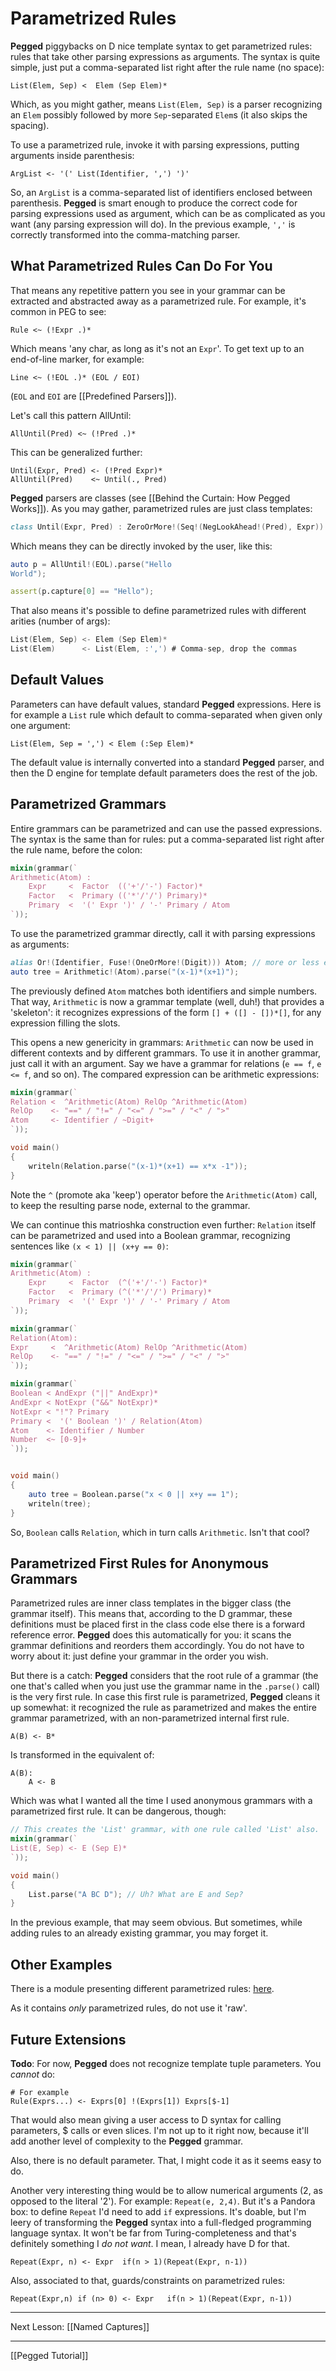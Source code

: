 Parametrized Rules
==================

**Pegged** piggybacks on D nice template syntax to get parametrized rules: rules that take other parsing expressions as arguments. The syntax is quite simple, just put a comma-separated list right after the rule name (no space):

```
List(Elem, Sep) <  Elem (Sep Elem)*
```

Which, as you might gather, means `List(Elem, Sep)` is a parser recognizing an `Elem` possibly followed by more `Sep`-separated `Elem`s (it also skips the spacing).

To use a parametrized rule, invoke it with parsing expressions, putting arguments inside parenthesis:

```
ArgList <- '(' List(Identifier, ',') ')'
```

So, an `ArgList` is a comma-separated list of identifiers enclosed between parenthesis. **Pegged** is smart enough to produce the correct code for parsing expressions used as argument, which can be as complicated as you want (any parsing expression will do). In the previous example, `','` is correctly transformed into the comma-matching parser.

What Parametrized Rules Can Do For You
--------------------------------------

That means any repetitive pattern you see in your grammar can be extracted and abstracted away as a parametrized rule. For example, it's common in PEG to see:

```
Rule <~ (!Expr .)*
```

Which means 'any char, as long as it's not an `Expr`'. To get text up to an end-of-line marker, for example:

```
Line <~ (!EOL .)* (EOL / EOI)
```

(`EOL` and `EOI` are [[Predefined Parsers]]).

Let's call this pattern AllUntil:

```
AllUntil(Pred) <~ (!Pred .)*
```

This can be generalized further:

```
Until(Expr, Pred) <- (!Pred Expr)*
AllUntil(Pred)    <~ Until(., Pred)
```

**Pegged** parsers are classes (see [[Behind the Curtain: How Pegged Works]]). As you may gather, parametrized rules are just class templates:

```d
class Until(Expr, Pred) : ZeroOrMore!(Seq!(NegLookAhead!(Pred), Expr)) { ... }
```

Which means they can be directly invoked by the user, like this:

```d
auto p = AllUntil!(EOL).parse("Hello
World");

assert(p.capture[0] == "Hello");
```

That also means it's possible to define parametrized rules with different arities (number of args):

```d
List(Elem, Sep) <- Elem (Sep Elem)*
List(Elem)      <- List(Elem, :',') # Comma-sep, drop the commas
```

Default Values
--------------

Parameters can have default values, standard **Pegged** expressions. Here is for example a `List` rule which default to comma-separated when given only one argument:

```
List(Elem, Sep = ',') < Elem (:Sep Elem)*
```

The default value is internally converted into a standard **Pegged** parser, and then the D engine for template default parameters does the rest of the job.

Parametrized Grammars
---------------------

Entire grammars can be parametrized and can use the passed expressions. The syntax is the same than for rules: put a comma-separated list right after the rule name, before the colon:

```d
mixin(grammar(`
Arithmetic(Atom) :
    Expr     <  Factor  (('+'/'-') Factor)*
    Factor   <  Primary (('*'/'/') Primary)*
    Primary  <  '(' Expr ')' / '-' Primary / Atom
`));
```

To use the parametrized grammar directly, call it with parsing expressions as arguments:

```d
alias Or!(Identifier, Fuse!(OneOrMore!(Digit))) Atom; // more or less equivalent to Atom <- Identifier / ~Digit+
auto tree = Arithmetic!(Atom).parse("(x-1)*(x+1)");
```

The previously defined `Atom` matches both identifiers and simple numbers. That way, `Arithmetic` is now a grammar template (well, duh!) that provides a 'skeleton': it recognizes expressions of the form `[] + ([] - [])*[]`, for any expression filling the slots.

This opens a new genericity in grammars: `Arithmetic` can now be used in different contexts and by different grammars. To use it in another grammar, just call it with an argument. Say we have a grammar for relations (`e == f`, `e <= f`, and so on). The compared expression can be arithmetic expressions:

```d
mixin(grammar(`
Relation <  ^Arithmetic(Atom) RelOp ^Arithmetic(Atom)
RelOp    <- "==" / "!=" / "<=" / ">=" / "<" / ">"
Atom     <- Identifier / ~Digit+
`));

void main()
{
    writeln(Relation.parse("(x-1)*(x+1) == x*x -1"));
}
```

Note the `^` (promote aka 'keep') operator before the `Arithmetic(Atom)` call, to keep the resulting parse node, external to the grammar.

We can continue this matrioshka construction even further: `Relation` itself can be parametrized and used into a Boolean grammar, recognizing sentences like `(x < 1) || (x+y == 0)`:

```d
mixin(grammar(`
Arithmetic(Atom) :
    Expr     <  Factor  (^('+'/'-') Factor)*
    Factor   <  Primary (^('*'/'/') Primary)*
    Primary  <  '(' Expr ')' / '-' Primary / Atom
`));

mixin(grammar(`
Relation(Atom):
Expr     <  ^Arithmetic(Atom) RelOp ^Arithmetic(Atom)
RelOp    <- "==" / "!=" / "<=" / ">=" / "<" / ">"
`));

mixin(grammar(`
Boolean < AndExpr ("||" AndExpr)*
AndExpr < NotExpr ("&&" NotExpr)*
NotExpr < "!"? Primary
Primary <  '(' Boolean ')' / Relation(Atom)
Atom    <- Identifier / Number
Number  <~ [0-9]+
`));


void main()
{
    auto tree = Boolean.parse("x < 0 || x+y == 1");
    writeln(tree);
}
```

So, `Boolean` calls `Relation`, which in turn calls `Arithmetic`. Isn't that cool?


Parametrized First Rules for Anonymous Grammars
-----------------------------------------------

Parametrized rules are inner class templates in the bigger class (the grammar itself). This means that, according to the D grammar, these definitions must be placed first in the class code else there is a forward reference error. **Pegged** does this automatically for you: it scans the grammar definitions and reorders them accordingly. You do not have to worry about it: just define your grammar in the order you wish.

But there is a catch: **Pegged** considers that the root rule of a grammar (the one that's called when you just use the grammar name in the `.parse()` call) is the very first rule. In case this first rule is parametrized, **Pegged** cleans it up somewhat: it recognized the rule as parametrized and makes the entire grammar parametrized, with an non-parametrized internal first rule.

```
A(B) <- B*
```

Is transformed in the equivalent of:

```
A(B):
    A <- B
```

Which was what I wanted all the time I used anonymous grammars with a parametrized first rule. It can be dangerous, though:

```d
// This creates the 'List' grammar, with one rule called 'List' also.
mixin(grammar(`
List(E, Sep) <- E (Sep E)*
`));

void main()
{
    List.parse("A BC D"); // Uh? What are E and Sep?
}
```

In the previous example, that may seem obvious. But sometimes, while adding rules to an already existing grammar, you may forget it. 

Other Examples
--------------

There is a module presenting different parametrized rules: [here](https://github.com/PhilippeSigaud/Pegged/blob/master/pegged/examples/parametrized.d).  

As it contains *only* parametrized rules, do not use it 'raw'.

Future Extensions
-----------------

**Todo**: For now, **Pegged** does not recognize template tuple parameters. You _cannot_ do:

```
# For example
Rule(Exprs...) <- Exprs[0] !(Exprs[1]) Exprs[$-1]
```

That would also mean giving a user access to D syntax for calling parameters, $ calls or even slices. I'm not up to it right now, because it'll add another level of complexity to the **Pegged** grammar.

Also, there is no default parameter. That, I might code it as it seems easy to do.


Another very interesting thing would be to allow numerical arguments (2, as opposed to the literal '2'). For example: `Repeat(e, 2,4)`. But it's a Pandora box: to define `Repeat` I'd need to add `if` expressions. It's doable, but I'm leery of transforming the **Pegged** syntax into a full-fledged programming language syntax. It won't be far from Turing-completeness and that's definitely something I *do not want*. I mean, I already have D for that.

```
Repeat(Expr, n) <- Expr  if(n > 1)(Repeat(Expr, n-1))
```

Also, associated to that, guards/constraints on parametrized rules:

```
Repeat(Expr,n) if (n> 0) <- Expr   if(n > 1)(Repeat(Expr, n-1))
```

* * * *

Next Lesson: [[Named Captures]]


* * * *

[[Pegged Tutorial]]